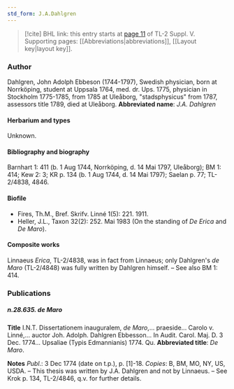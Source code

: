 ```yaml
---
std_form: J.A.Dahlgren
---
```


> [!cite] BHL link: this entry starts at [page 11](https://www.biodiversitylibrary.org/page/33259057) of TL-2 Suppl. V.
> Supporting pages: [[Abbreviations|abbreviations]], [[Layout key|layout key]].

### Author

Dahlgren, John Adolph Ebbeson (1744-1797), Swedish physician, born at Norrköping, student at Uppsala 1764, med. dr. Ups. 1775, physician in Stockholm 1775-1785, from 1785 at Uleåborg, "stadsphysicus" from 1787, assessors title 1789, died at Uleåborg. 
**Abbreviated name**: *J.A. Dahlgren*

#### Herbarium and types

Unknown.

#### Bibliography and biography

Barnhart 1: 411 (b. 1 Aug 1744, Norrköping, d. 14 Mai 1797, Uleåborg); BM 1: 414; Kew 2: 3; KR p. 134 (b. 1 Aug 1744, d. 14 Mai 1797); Saelan p. 77; TL-2/4838, 4846.

#### Biofile

- Fires, Th.M., Bref. Skrifv. Linné 1(5): 221. 1911.
- Heller, J.L., Taxon 32(2): 252. Mai 1983 (On the standing of *De Erica* and *De Maro*).

#### Composite works

Linnaeus *Erica*, TL-2/4838, was in fact from Linnaeus; only Dahlgren's *de Maro* (TL-2/4848) was fully written by Dahlgren himself. – See also BM 1: 414.

### Publications

##### n.28.635. de Maro

**Title**
I.N.T. Dissertationem inauguralem, *de Maro*,... praeside... Carolo v. Linné,... auctor Joh. Adolph. Dahlgren Ebbesson... In Audit. Carol. Maj. D. 3 Dec. 1774... Upsaliae (Typis Edmannianis) 1774. Qu.
**Abbreviated title**: *De Maro*.

**Notes**
*Publ*.: 3 Dec 1774 (date on t.p.), p. \[1\]-18. *Copies*: B, BM, MO, NY, US, USDA. – This thesis was written by J.A. Dahlgren and not by Linnaeus. – See Krok p. 134, TL-2/4846, q.v. for further details.

